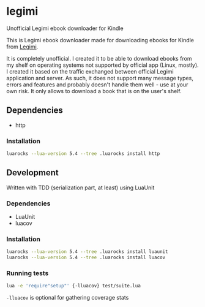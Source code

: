 # legimi
Unofficial Legimi ebook downloader for Kindle

This is Legimi ebook downloader made for downloading ebooks for Kindle from [Legimi](https://www.legimi.pl/).

It is completely unofficial. I created it to be able to download ebooks from my shelf on operating systems not supported by official app (Linux, mostly).
I created it based on the traffic exchanged between official Legimi application and server.
As such, it does not support many message types, errors and features and probably doesn't handle them well - use at your own risk.
It only allows to download a book that is on the user's shelf.

## Dependencies
- http

### Installation

```bash
luarocks --lua-version 5.4 --tree .luarocks install http
```

## Development

Written with TDD (serialization part, at least) using LuaUnit

### Dependencies
- LuaUnit
- luacov

### Installation

```bash
luarocks --lua-version 5.4 --tree .luarocks install luaunit
luarocks --lua-version 5.4 --tree .luarocks install luacov
```

### Running tests

```bash
lua -e 'require"setup"' {-lluacov} test/suite.lua
```
`-lluacov` is optional for gathering coverage stats
